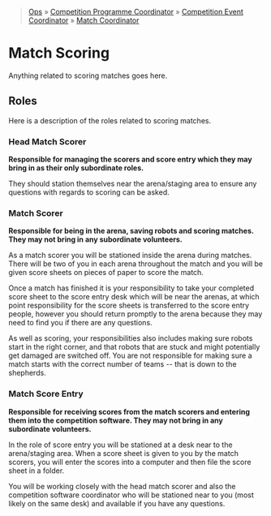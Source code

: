 > [Ops](https://bitbucket.org/srobo/ops-manual/wiki/Home) » [Competition Programme Coordinator](https://bitbucket.org/rspanton/sr-comp-programme/wiki/Home) » [Competition Event Coordinator](https://bitbucket.org/rspanton/sr-event-coord/wiki/Home) » [Match Coordinator](https://github.com/thomasleese/sr-match-coordinator/wiki)

# Match Scoring

Anything related to scoring matches goes here.

## Roles

Here is a description of the roles related to scoring matches.

### Head Match Scorer

**Responsible for managing the scorers and score entry which they may bring in as their only subordinate roles.**

They should station themselves near the arena/staging area to ensure any questions with regards to scoring can be asked.

### Match Scorer

**Responsible for being in the arena, saving robots and scoring matches. They may not bring in any subordinate volunteers.**

As a match scorer you will be stationed inside the arena during matches. There will be two of you in each arena throughout the match and you will be given score sheets on pieces of paper to score the match. 

Once a match has finished it is your responsibility to take your completed score sheet to the score entry desk which will be near the arenas, at which point responsibility for the score sheets is transferred to the score entry people, however you should return promptly to the arena because they may need to find you if there are any questions.

As well as scoring, your responsibilities also includes making sure robots start in the right corner, and that robots that are stuck and might potentially get damaged are switched off. You are not responsible for making sure a match starts with the correct number of teams -- that is down to the shepherds.

### Match Score Entry

**Responsible for receiving scores from the match scorers and entering them into the competition software. They may not bring in any subordinate volunteers.**

In the role of score entry you will be stationed at a desk near to the arena/staging area. When a score sheet is given to you by the match scorers, you will enter the scores into a computer and then file the score sheet in a folder.

You will be working closely with the head match scorer and also the competition software coordinator who will be stationed near to you (most likely on the same desk) and available if you have any questions.